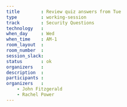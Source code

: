 ```yaml
---
title        : Review quiz answers from Tue
type         : working-session
track        : Security Questions
technology   :
when_day     : Wed
when_time    : AM-1
room_layout  :
room_number  :
session_slack:
status       : ok
organizers   :
description  :
participants :
organizers   :
    - John Fitzgerald
    - Rachel Power
---
```

